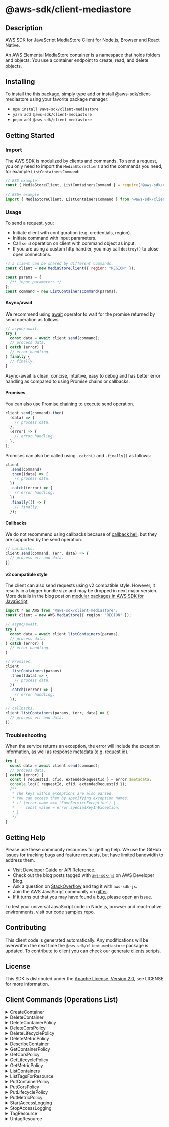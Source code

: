 <!-- generated file, do not edit directly -->

# @aws-sdk/client-mediastore

## Description

AWS SDK for JavaScript MediaStore Client for Node.js, Browser and React Native.

<p>An AWS Elemental MediaStore container is a namespace that holds folders and objects.
You use a container endpoint to create, read, and delete objects. </p>

## Installing

To install the this package, simply type add or install @aws-sdk/client-mediastore
using your favorite package manager:

- `npm install @aws-sdk/client-mediastore`
- `yarn add @aws-sdk/client-mediastore`
- `pnpm add @aws-sdk/client-mediastore`

## Getting Started

### Import

The AWS SDK is modulized by clients and commands.
To send a request, you only need to import the `MediaStoreClient` and
the commands you need, for example `ListContainersCommand`:

```js
// ES5 example
const { MediaStoreClient, ListContainersCommand } = require("@aws-sdk/client-mediastore");
```

```ts
// ES6+ example
import { MediaStoreClient, ListContainersCommand } from "@aws-sdk/client-mediastore";
```

### Usage

To send a request, you:

- Initiate client with configuration (e.g. credentials, region).
- Initiate command with input parameters.
- Call `send` operation on client with command object as input.
- If you are using a custom http handler, you may call `destroy()` to close open connections.

```js
// a client can be shared by different commands.
const client = new MediaStoreClient({ region: "REGION" });

const params = {
  /** input parameters */
};
const command = new ListContainersCommand(params);
```

#### Async/await

We recommend using [await](https://developer.mozilla.org/en-US/docs/Web/JavaScript/Reference/Operators/await)
operator to wait for the promise returned by send operation as follows:

```js
// async/await.
try {
  const data = await client.send(command);
  // process data.
} catch (error) {
  // error handling.
} finally {
  // finally.
}
```

Async-await is clean, concise, intuitive, easy to debug and has better error handling
as compared to using Promise chains or callbacks.

#### Promises

You can also use [Promise chaining](https://developer.mozilla.org/en-US/docs/Web/JavaScript/Guide/Using_promises#chaining)
to execute send operation.

```js
client.send(command).then(
  (data) => {
    // process data.
  },
  (error) => {
    // error handling.
  },
);
```

Promises can also be called using `.catch()` and `.finally()` as follows:

```js
client
  .send(command)
  .then((data) => {
    // process data.
  })
  .catch((error) => {
    // error handling.
  })
  .finally(() => {
    // finally.
  });
```

#### Callbacks

We do not recommend using callbacks because of [callback hell](http://callbackhell.com/),
but they are supported by the send operation.

```js
// callbacks.
client.send(command, (err, data) => {
  // process err and data.
});
```

#### v2 compatible style

The client can also send requests using v2 compatible style.
However, it results in a bigger bundle size and may be dropped in next major version. More details in the blog post
on [modular packages in AWS SDK for JavaScript](https://aws.amazon.com/blogs/developer/modular-packages-in-aws-sdk-for-javascript/)

```ts
import * as AWS from "@aws-sdk/client-mediastore";
const client = new AWS.MediaStore({ region: "REGION" });

// async/await.
try {
  const data = await client.listContainers(params);
  // process data.
} catch (error) {
  // error handling.
}

// Promises.
client
  .listContainers(params)
  .then((data) => {
    // process data.
  })
  .catch((error) => {
    // error handling.
  });

// callbacks.
client.listContainers(params, (err, data) => {
  // process err and data.
});
```

### Troubleshooting

When the service returns an exception, the error will include the exception information,
as well as response metadata (e.g. request id).

```js
try {
  const data = await client.send(command);
  // process data.
} catch (error) {
  const { requestId, cfId, extendedRequestId } = error.$metadata;
  console.log({ requestId, cfId, extendedRequestId });
  /**
   * The keys within exceptions are also parsed.
   * You can access them by specifying exception names:
   * if (error.name === 'SomeServiceException') {
   *     const value = error.specialKeyInException;
   * }
   */
}
```

## Getting Help

Please use these community resources for getting help.
We use the GitHub issues for tracking bugs and feature requests, but have limited bandwidth to address them.

- Visit [Developer Guide](https://docs.aws.amazon.com/sdk-for-javascript/v3/developer-guide/welcome.html)
  or [API Reference](https://docs.aws.amazon.com/AWSJavaScriptSDK/v3/latest/index.html).
- Check out the blog posts tagged with [`aws-sdk-js`](https://aws.amazon.com/blogs/developer/tag/aws-sdk-js/)
  on AWS Developer Blog.
- Ask a question on [StackOverflow](https://stackoverflow.com/questions/tagged/aws-sdk-js) and tag it with `aws-sdk-js`.
- Join the AWS JavaScript community on [gitter](https://gitter.im/aws/aws-sdk-js-v3).
- If it turns out that you may have found a bug, please [open an issue](https://github.com/aws/aws-sdk-js-v3/issues/new/choose).

To test your universal JavaScript code in Node.js, browser and react-native environments,
visit our [code samples repo](https://github.com/aws-samples/aws-sdk-js-tests).

## Contributing

This client code is generated automatically. Any modifications will be overwritten the next time the `@aws-sdk/client-mediastore` package is updated.
To contribute to client you can check our [generate clients scripts](https://github.com/aws/aws-sdk-js-v3/tree/main/scripts/generate-clients).

## License

This SDK is distributed under the
[Apache License, Version 2.0](http://www.apache.org/licenses/LICENSE-2.0),
see LICENSE for more information.

## Client Commands (Operations List)

<details>
<summary>
CreateContainer
</summary>

[Command API Reference](https://docs.aws.amazon.com/AWSJavaScriptSDK/v3/latest/client/mediastore/command/CreateContainerCommand/) / [Input](https://docs.aws.amazon.com/AWSJavaScriptSDK/v3/latest/Package/-aws-sdk-client-mediastore/Interface/CreateContainerCommandInput/) / [Output](https://docs.aws.amazon.com/AWSJavaScriptSDK/v3/latest/Package/-aws-sdk-client-mediastore/Interface/CreateContainerCommandOutput/)

</details>
<details>
<summary>
DeleteContainer
</summary>

[Command API Reference](https://docs.aws.amazon.com/AWSJavaScriptSDK/v3/latest/client/mediastore/command/DeleteContainerCommand/) / [Input](https://docs.aws.amazon.com/AWSJavaScriptSDK/v3/latest/Package/-aws-sdk-client-mediastore/Interface/DeleteContainerCommandInput/) / [Output](https://docs.aws.amazon.com/AWSJavaScriptSDK/v3/latest/Package/-aws-sdk-client-mediastore/Interface/DeleteContainerCommandOutput/)

</details>
<details>
<summary>
DeleteContainerPolicy
</summary>

[Command API Reference](https://docs.aws.amazon.com/AWSJavaScriptSDK/v3/latest/client/mediastore/command/DeleteContainerPolicyCommand/) / [Input](https://docs.aws.amazon.com/AWSJavaScriptSDK/v3/latest/Package/-aws-sdk-client-mediastore/Interface/DeleteContainerPolicyCommandInput/) / [Output](https://docs.aws.amazon.com/AWSJavaScriptSDK/v3/latest/Package/-aws-sdk-client-mediastore/Interface/DeleteContainerPolicyCommandOutput/)

</details>
<details>
<summary>
DeleteCorsPolicy
</summary>

[Command API Reference](https://docs.aws.amazon.com/AWSJavaScriptSDK/v3/latest/client/mediastore/command/DeleteCorsPolicyCommand/) / [Input](https://docs.aws.amazon.com/AWSJavaScriptSDK/v3/latest/Package/-aws-sdk-client-mediastore/Interface/DeleteCorsPolicyCommandInput/) / [Output](https://docs.aws.amazon.com/AWSJavaScriptSDK/v3/latest/Package/-aws-sdk-client-mediastore/Interface/DeleteCorsPolicyCommandOutput/)

</details>
<details>
<summary>
DeleteLifecyclePolicy
</summary>

[Command API Reference](https://docs.aws.amazon.com/AWSJavaScriptSDK/v3/latest/client/mediastore/command/DeleteLifecyclePolicyCommand/) / [Input](https://docs.aws.amazon.com/AWSJavaScriptSDK/v3/latest/Package/-aws-sdk-client-mediastore/Interface/DeleteLifecyclePolicyCommandInput/) / [Output](https://docs.aws.amazon.com/AWSJavaScriptSDK/v3/latest/Package/-aws-sdk-client-mediastore/Interface/DeleteLifecyclePolicyCommandOutput/)

</details>
<details>
<summary>
DeleteMetricPolicy
</summary>

[Command API Reference](https://docs.aws.amazon.com/AWSJavaScriptSDK/v3/latest/client/mediastore/command/DeleteMetricPolicyCommand/) / [Input](https://docs.aws.amazon.com/AWSJavaScriptSDK/v3/latest/Package/-aws-sdk-client-mediastore/Interface/DeleteMetricPolicyCommandInput/) / [Output](https://docs.aws.amazon.com/AWSJavaScriptSDK/v3/latest/Package/-aws-sdk-client-mediastore/Interface/DeleteMetricPolicyCommandOutput/)

</details>
<details>
<summary>
DescribeContainer
</summary>

[Command API Reference](https://docs.aws.amazon.com/AWSJavaScriptSDK/v3/latest/client/mediastore/command/DescribeContainerCommand/) / [Input](https://docs.aws.amazon.com/AWSJavaScriptSDK/v3/latest/Package/-aws-sdk-client-mediastore/Interface/DescribeContainerCommandInput/) / [Output](https://docs.aws.amazon.com/AWSJavaScriptSDK/v3/latest/Package/-aws-sdk-client-mediastore/Interface/DescribeContainerCommandOutput/)

</details>
<details>
<summary>
GetContainerPolicy
</summary>

[Command API Reference](https://docs.aws.amazon.com/AWSJavaScriptSDK/v3/latest/client/mediastore/command/GetContainerPolicyCommand/) / [Input](https://docs.aws.amazon.com/AWSJavaScriptSDK/v3/latest/Package/-aws-sdk-client-mediastore/Interface/GetContainerPolicyCommandInput/) / [Output](https://docs.aws.amazon.com/AWSJavaScriptSDK/v3/latest/Package/-aws-sdk-client-mediastore/Interface/GetContainerPolicyCommandOutput/)

</details>
<details>
<summary>
GetCorsPolicy
</summary>

[Command API Reference](https://docs.aws.amazon.com/AWSJavaScriptSDK/v3/latest/client/mediastore/command/GetCorsPolicyCommand/) / [Input](https://docs.aws.amazon.com/AWSJavaScriptSDK/v3/latest/Package/-aws-sdk-client-mediastore/Interface/GetCorsPolicyCommandInput/) / [Output](https://docs.aws.amazon.com/AWSJavaScriptSDK/v3/latest/Package/-aws-sdk-client-mediastore/Interface/GetCorsPolicyCommandOutput/)

</details>
<details>
<summary>
GetLifecyclePolicy
</summary>

[Command API Reference](https://docs.aws.amazon.com/AWSJavaScriptSDK/v3/latest/client/mediastore/command/GetLifecyclePolicyCommand/) / [Input](https://docs.aws.amazon.com/AWSJavaScriptSDK/v3/latest/Package/-aws-sdk-client-mediastore/Interface/GetLifecyclePolicyCommandInput/) / [Output](https://docs.aws.amazon.com/AWSJavaScriptSDK/v3/latest/Package/-aws-sdk-client-mediastore/Interface/GetLifecyclePolicyCommandOutput/)

</details>
<details>
<summary>
GetMetricPolicy
</summary>

[Command API Reference](https://docs.aws.amazon.com/AWSJavaScriptSDK/v3/latest/client/mediastore/command/GetMetricPolicyCommand/) / [Input](https://docs.aws.amazon.com/AWSJavaScriptSDK/v3/latest/Package/-aws-sdk-client-mediastore/Interface/GetMetricPolicyCommandInput/) / [Output](https://docs.aws.amazon.com/AWSJavaScriptSDK/v3/latest/Package/-aws-sdk-client-mediastore/Interface/GetMetricPolicyCommandOutput/)

</details>
<details>
<summary>
ListContainers
</summary>

[Command API Reference](https://docs.aws.amazon.com/AWSJavaScriptSDK/v3/latest/client/mediastore/command/ListContainersCommand/) / [Input](https://docs.aws.amazon.com/AWSJavaScriptSDK/v3/latest/Package/-aws-sdk-client-mediastore/Interface/ListContainersCommandInput/) / [Output](https://docs.aws.amazon.com/AWSJavaScriptSDK/v3/latest/Package/-aws-sdk-client-mediastore/Interface/ListContainersCommandOutput/)

</details>
<details>
<summary>
ListTagsForResource
</summary>

[Command API Reference](https://docs.aws.amazon.com/AWSJavaScriptSDK/v3/latest/client/mediastore/command/ListTagsForResourceCommand/) / [Input](https://docs.aws.amazon.com/AWSJavaScriptSDK/v3/latest/Package/-aws-sdk-client-mediastore/Interface/ListTagsForResourceCommandInput/) / [Output](https://docs.aws.amazon.com/AWSJavaScriptSDK/v3/latest/Package/-aws-sdk-client-mediastore/Interface/ListTagsForResourceCommandOutput/)

</details>
<details>
<summary>
PutContainerPolicy
</summary>

[Command API Reference](https://docs.aws.amazon.com/AWSJavaScriptSDK/v3/latest/client/mediastore/command/PutContainerPolicyCommand/) / [Input](https://docs.aws.amazon.com/AWSJavaScriptSDK/v3/latest/Package/-aws-sdk-client-mediastore/Interface/PutContainerPolicyCommandInput/) / [Output](https://docs.aws.amazon.com/AWSJavaScriptSDK/v3/latest/Package/-aws-sdk-client-mediastore/Interface/PutContainerPolicyCommandOutput/)

</details>
<details>
<summary>
PutCorsPolicy
</summary>

[Command API Reference](https://docs.aws.amazon.com/AWSJavaScriptSDK/v3/latest/client/mediastore/command/PutCorsPolicyCommand/) / [Input](https://docs.aws.amazon.com/AWSJavaScriptSDK/v3/latest/Package/-aws-sdk-client-mediastore/Interface/PutCorsPolicyCommandInput/) / [Output](https://docs.aws.amazon.com/AWSJavaScriptSDK/v3/latest/Package/-aws-sdk-client-mediastore/Interface/PutCorsPolicyCommandOutput/)

</details>
<details>
<summary>
PutLifecyclePolicy
</summary>

[Command API Reference](https://docs.aws.amazon.com/AWSJavaScriptSDK/v3/latest/client/mediastore/command/PutLifecyclePolicyCommand/) / [Input](https://docs.aws.amazon.com/AWSJavaScriptSDK/v3/latest/Package/-aws-sdk-client-mediastore/Interface/PutLifecyclePolicyCommandInput/) / [Output](https://docs.aws.amazon.com/AWSJavaScriptSDK/v3/latest/Package/-aws-sdk-client-mediastore/Interface/PutLifecyclePolicyCommandOutput/)

</details>
<details>
<summary>
PutMetricPolicy
</summary>

[Command API Reference](https://docs.aws.amazon.com/AWSJavaScriptSDK/v3/latest/client/mediastore/command/PutMetricPolicyCommand/) / [Input](https://docs.aws.amazon.com/AWSJavaScriptSDK/v3/latest/Package/-aws-sdk-client-mediastore/Interface/PutMetricPolicyCommandInput/) / [Output](https://docs.aws.amazon.com/AWSJavaScriptSDK/v3/latest/Package/-aws-sdk-client-mediastore/Interface/PutMetricPolicyCommandOutput/)

</details>
<details>
<summary>
StartAccessLogging
</summary>

[Command API Reference](https://docs.aws.amazon.com/AWSJavaScriptSDK/v3/latest/client/mediastore/command/StartAccessLoggingCommand/) / [Input](https://docs.aws.amazon.com/AWSJavaScriptSDK/v3/latest/Package/-aws-sdk-client-mediastore/Interface/StartAccessLoggingCommandInput/) / [Output](https://docs.aws.amazon.com/AWSJavaScriptSDK/v3/latest/Package/-aws-sdk-client-mediastore/Interface/StartAccessLoggingCommandOutput/)

</details>
<details>
<summary>
StopAccessLogging
</summary>

[Command API Reference](https://docs.aws.amazon.com/AWSJavaScriptSDK/v3/latest/client/mediastore/command/StopAccessLoggingCommand/) / [Input](https://docs.aws.amazon.com/AWSJavaScriptSDK/v3/latest/Package/-aws-sdk-client-mediastore/Interface/StopAccessLoggingCommandInput/) / [Output](https://docs.aws.amazon.com/AWSJavaScriptSDK/v3/latest/Package/-aws-sdk-client-mediastore/Interface/StopAccessLoggingCommandOutput/)

</details>
<details>
<summary>
TagResource
</summary>

[Command API Reference](https://docs.aws.amazon.com/AWSJavaScriptSDK/v3/latest/client/mediastore/command/TagResourceCommand/) / [Input](https://docs.aws.amazon.com/AWSJavaScriptSDK/v3/latest/Package/-aws-sdk-client-mediastore/Interface/TagResourceCommandInput/) / [Output](https://docs.aws.amazon.com/AWSJavaScriptSDK/v3/latest/Package/-aws-sdk-client-mediastore/Interface/TagResourceCommandOutput/)

</details>
<details>
<summary>
UntagResource
</summary>

[Command API Reference](https://docs.aws.amazon.com/AWSJavaScriptSDK/v3/latest/client/mediastore/command/UntagResourceCommand/) / [Input](https://docs.aws.amazon.com/AWSJavaScriptSDK/v3/latest/Package/-aws-sdk-client-mediastore/Interface/UntagResourceCommandInput/) / [Output](https://docs.aws.amazon.com/AWSJavaScriptSDK/v3/latest/Package/-aws-sdk-client-mediastore/Interface/UntagResourceCommandOutput/)

</details>
